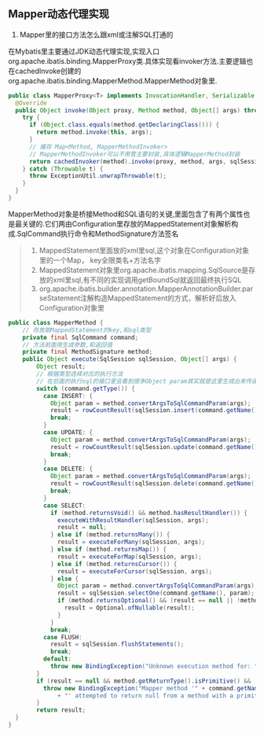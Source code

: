 ## Mapper动态代理实现
1. Mapper里的接口方法怎么跟xml或注解SQL打通的

在Mybatis里主要通过JDK动态代理实现,实现入口org.apache.ibatis.binding.MapperProxy类.具体实现看invoker方法.主要逻辑也在cachedInvoke创建的org.apache.ibatis.binding.MapperMethod.MapperMethod对象里.

```java
public class MapperProxy<T> implements InvocationHandler, Serializable {
  @Override
  public Object invoke(Object proxy, Method method, Object[] args) throws Throwable {
    try {
      if (Object.class.equals(method.getDeclaringClass())) {
        return method.invoke(this, args);
      }
      // 缓存 Map<Method, MapperMethodInvoker>
      // MapperMethodInvoker可以不用管主要封装,具体逻辑MapperMethod封装
      return cachedInvoker(method).invoke(proxy, method, args, sqlSession);
    } catch (Throwable t) {
      throw ExceptionUtil.unwrapThrowable(t);
    }
  }
}
```
MapperMethod对象是桥接Method和SQL语句的关键,里面包含了有两个属性也是最关键的.它们两由Configuration里存放的MappedStatement对象解析构成.SqlCommand执行命令和MethodSignature方法签名

> 1. MappedStatement里面放的xml里sql,这个对象在Configuration对象里的一个Map， key全限类名+方法名字
> 2. MappedStatement对象里org.apache.ibatis.mapping.SqlSource是存放的xml里sql,有不同的实现调用getBoundSql就返回最终执行SQL
> 3. org.apache.ibatis.builder.annotation.MapperAnnotationBuilder.parseStatement注解构造MappedStatement的方式，解析好后放入Configuration对象里


```java
public class MapperMethod {
    // 存放取MappedStatement的key,和sql类型
    private final SqlCommand command;
    // 方法前面用生成参数,和返回值
    private final MethodSignature method;
    public Object execute(SqlSession sqlSession, Object[] args) {
        Object result;
        // 根据类型选择对应的执行方法
        // 在后面的执行sql的接口里会看到很多Object param其实就是这里生成出来传递下去的
        switch (command.getType()) {
          case INSERT: {
            Object param = method.convertArgsToSqlCommandParam(args);
            result = rowCountResult(sqlSession.insert(command.getName(), param));
            break;
          }
          case UPDATE: {
            Object param = method.convertArgsToSqlCommandParam(args);
            result = rowCountResult(sqlSession.update(command.getName(), param));
            break;
          }
          case DELETE: {
            Object param = method.convertArgsToSqlCommandParam(args);
            result = rowCountResult(sqlSession.delete(command.getName(), param));
            break;
          }
          case SELECT:
            if (method.returnsVoid() && method.hasResultHandler()) {
              executeWithResultHandler(sqlSession, args);
              result = null;
            } else if (method.returnsMany()) {
              result = executeForMany(sqlSession, args);
            } else if (method.returnsMap()) {
              result = executeForMap(sqlSession, args);
            } else if (method.returnsCursor()) {
              result = executeForCursor(sqlSession, args);
            } else {
              Object param = method.convertArgsToSqlCommandParam(args);
              result = sqlSession.selectOne(command.getName(), param);
              if (method.returnsOptional() && (result == null || !method.getReturnType().equals(result.getClass()))) {
                result = Optional.ofNullable(result);
              }
            }
            break;
          case FLUSH:
            result = sqlSession.flushStatements();
            break;
          default:
            throw new BindingException("Unknown execution method for: " + command.getName());
        }
        if (result == null && method.getReturnType().isPrimitive() && !method.returnsVoid()) {
          throw new BindingException("Mapper method '" + command.getName()
              + "' attempted to return null from a method with a primitive return type (" + method.getReturnType() + ").");
        }
        return result;
  }
}
```
